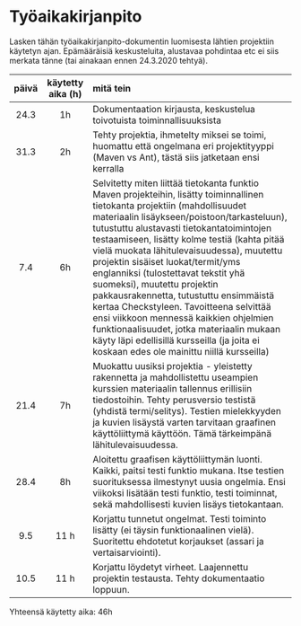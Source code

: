 # Työaikakirjanpito

Lasken tähän työaikakirjanpito-dokumentin luomisesta lähtien projektiin käytetyn ajan. Epämääräisiä keskusteluita, alustavaa pohdintaa etc ei siis merkata tänne (tai ainakaan ennen 24.3.2020 tehtyä).

|päivä|käytetty aika (h)| mitä tein|
|:---:|:---------------:|:---------|
|24.3 |1h               |Dokumentaation kirjausta, keskustelua toivotuista toiminnallisuuksista|
|31.3 |2h               |Tehty projektia, ihmetelty miksei se toimi, huomattu että ongelmana eri projektityyppi (Maven vs Ant), tästä siis jatketaan ensi kerralla|
|7.4  |6h               |Selvitetty miten liittää tietokanta funktio Maven projekteihin, lisätty toiminnallinen tietokanta projektiin (mahdollisuudet materiaalin lisäykseen/poistoon/tarkasteluun), tutustuttu alustavasti tietokantatoimintojen testaamiseen, lisätty kolme testiä (kahta pitää vielä muokata lähitulevaisuudessa), muutettu projektin sisäiset luokat/termit/yms englanniksi (tulostettavat tekstit yhä suomeksi), muutettu projektin pakkausrakennetta,  tutustuttu ensimmäistä kertaa Checkstyleen. Tavoitteena selvittää ensi viikkoon mennessä kaikkien ohjelmien funktionaalisuudet, jotka materiaalin mukaan käyty läpi edellisillä kursseilla (ja joita ei koskaan edes ole mainittu niillä kursseilla)
|21.4  |7h              |Muokattu uusiksi projektia - yleistetty rakennetta ja mahdollistettu useampien kurssien materiaalin tallennus erillisiin tiedostoihin. Tehty perusversio testistä (yhdistä termi/selitys). Testien mielekkyyden ja kuvien lisäystä varten tarvitaan graafinen käyttöliittymä käyttöön. Tämä tärkeimpänä lähitulevaisuudessa.
|28.4  | 8h             | Aloitettu graafisen käyttöliittymän luonti. Kaikki, paitsi testi funktio mukana. Itse testien suorituksessa ilmestynyt uusia ongelmia. Ensi viikoksi lisätään testi funktio, testi toiminnat, sekä mahdollisesti kuvien lisäys tietokantaan.
|9.5   | 11 h           | Korjattu tunnetut ongelmat. Testi toiminto lisätty (ei täysin funktionaalinen vielä). Suoritettu ehdotetut korjaukset (assari ja vertaisarviointi).
|10.5  | 11 h           | Korjattu löydetyt virheet. Laajennettu projektin testausta. Tehty dokumentaatio loppuun.


Yhteensä käytetty aika: 46h